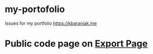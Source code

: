 # my-portofolio
Issues for my portfolio https://kbaraniak.me 
# Public code page on [Export Page](https://kbaraniak.me/export/)
